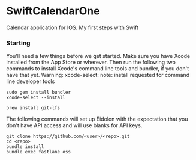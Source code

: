 # SwiftCalendarOne

Calendar application for IOS. My first steps with Swift

### Starting 
You'll need a few things before we get started. Make sure you have Xcode installed from the App Store or wherever. 
Then run the following two commands to install Xcode's command line tools and bundler, if you don't have that yet.
Warning: xcode-select: note: install requested for command line developer tools

```
sudo gem install bundler
xcode-select --install

brew install git-lfs
```

The following commands will set up Eidolon with the expectation that you don't have API access and will use blanks for API keys.

```
git clone https://github.com/<user>/<repo>.git
cd <repo>
bundle install
bundle exec fastlane oss
```
